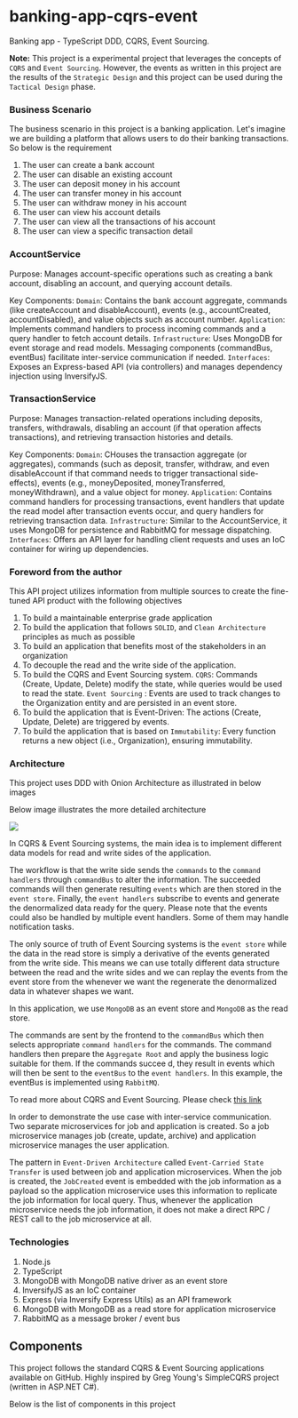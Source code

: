 # banking-app-cqrs-event

Banking app - TypeScript DDD, CQRS, Event Sourcing.

**Note:** This project is a experimental project that leverages the concepts of `CQRS` and `Event Sourcing`. However, the events as written in this project are the results of the `Strategic Design` and this project can be used during the `Tactical Design` phase.

### Business Scenario

The business scenario in this project is a banking application. Let's imagine we are building a platform that allows users to do their banking transactions. So below is the requirement

1. The user can create a bank account
2. The user can disable an existing account
3. The user can deposit money in his account
4. The user can transfer money in his account
5. The user can withdraw money in his account
6. The user can view his account details
7. The user can view all the transactions of his account
8. The user can view a specific transaction detail

### AccountService

Purpose:
Manages account-specific operations such as creating a bank account, disabling an account, and querying account details.

Key Components:
`Domain`:
Contains the bank account aggregate, commands (like createAccount and disableAccount), events (e.g., accountCreated, accountDisabled), and value objects such as account number.
`Application`:
Implements command handlers to process incoming commands and a query handler to fetch account details.
`Infrastructure`:
Uses MongoDB for event storage and read models. Messaging components (commandBus, eventBus) facilitate inter-service communication if needed.
`Interfaces`:
Exposes an Express-based API (via controllers) and manages dependency injection using InversifyJS.

### TransactionService

Purpose:
Manages transaction-related operations including deposits, transfers, withdrawals, disabling an account (if that operation affects transactions), and retrieving transaction histories and details.

Key Components:
`Domain`:
CHouses the transaction aggregate (or aggregates), commands (such as deposit, transfer, withdraw, and even disableAccount if that command needs to trigger transactional side-effects), events (e.g., moneyDeposited, moneyTransferred, moneyWithdrawn), and a value object for money.
`Application`:
Contains command handlers for processing transactions, event handlers that update the read model after transaction events occur, and query handlers for retrieving transaction data.
`Infrastructure`:
Similar to the AccountService, it uses MongoDB for persistence and RabbitMQ for message dispatching.
`Interfaces`:
Offers an API layer for handling client requests and uses an IoC container for wiring up dependencies.

### Foreword from the author

This API project utilizes information from multiple sources to create the fine-tuned API product with the following objectives

1. To build a maintainable enterprise grade application
2. To build the application that follows `SOLID`, and `Clean Architecture` principles as much as possible
3. To build an application that benefits most of the stakeholders in an organization
4. To decouple the read and the write side of the application.
5. To build the CQRS and Event Sourcing system. `CQRS`: Commands (Create, Update, Delete) modify the state, while queries would be used to read the state. `Event Sourcing` : Events are used to track changes to the Organization entity and are persisted in an event store.
6. To build the application that is Event-Driven: The actions (Create, Update, Delete) are triggered by events.
7. To build the application that is based on `Immutability`: Every function returns a new object (i.e., Organization), ensuring immutability.

### Architecture

This project uses DDD with Onion Architecture as illustrated in below images

Below image illustrates the more detailed architecture

![](assets/architecture.png)

In CQRS & Event Sourcing systems, the main idea is to implement different data models for read and write sides of the application.

The workflow is that the write side sends the `commands` to the `command handlers` through `commandBus` to alter the information. The succeeded commands will then generate resulting `events` which are then stored in the `event store`. Finally, the `event handlers` subscribe to events and generate the denormalized data ready for the query. Please note that the events could also be handled by multiple event handlers. Some of them may handle notification tasks.

The only source of truth of Event Sourcing systems is the `event store` while the data in the read store is simply a derivative of the events generated from the write side. This means we can use totally different data structure between the read and the write sides and we can replay the events from the event store from the whenever we want the regenerate the denormalized data in whatever shapes we want.

In this application, we use `MongoDB` as an event store and `MongoDB` as the read store.

The commands are sent by the frontend to the `commandBus` which then selects appropriate `command handlers` for the commands. The command handlers then prepare the `Aggregate Root` and apply the business logic suitable for them. If the commands succee d, they result in events which will then be sent to the `eventBus` to the `event handlers`. In this example, the eventBus is implemented using `RabbitMQ`.

To read more about CQRS and Event Sourcing. Please check [this link](https://docs.microsoft.com/en-us/azure/architecture/patterns/cqrs)

In order to demonstrate the use case with inter-service communication. Two separate microservices for job and application is created. So a job microservice manages job (create, update, archive) and application microservice manages the user application.

The pattern in `Event-Driven Architecture` called `Event-Carried State Transfer` is used between job and application microservices. When the job is created, the `JobCreated` event is embedded with the job information as a payload so the application microservice uses this information to replicate the job information for local query. Thus, whenever the application microservice needs the job information, it does not make a direct RPC / REST call to the job microservice at all.

### Technologies

1. Node.js
2. TypeScript
3. MongoDB with MongoDB native driver as an event store
4. InversifyJS as an IoC container
5. Express (via Inversify Express Utils) as an API framework
6. MongoDB with MongoDB as a read store for application microservice
7. RabbitMQ as a message broker / event bus

## Components

This project follows the standard CQRS & Event Sourcing applications available on GitHub. Highly inspired by Greg Young's SimpleCQRS project (written in ASP.NET C#).

Below is the list of components in this project
